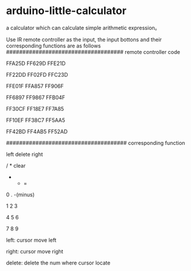 # arduino-little-calculator

a calculator which can calculate simple arithmetic expression。

Use IR remote controller as the input, the input bottons and their corresponding functions are as follows
####################################
remote controller code	

FFA25D	FF629D	FFE21D

FF22DD	FF02FD	FFC23D

FFE01F	FFA857	FF906F

FF6897	FF9867	FFB04F

FF30CF	FF18E7	FF7A85

FF10EF	FF38C7	FF5AA5

FF42BD	FF4AB5	FF52AD

#####################################
corresponding function

left	delete	right

/	*	clear

-	+	=

0	.	-(minus)

1	2	3

4	5	6

7	8	9

left: cursor move left

right: cursor move right

delete: delete the num where cursor locate
